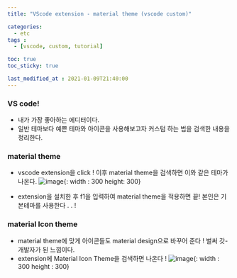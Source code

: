 ```yaml
---
title: "VScode extension - material theme (vscode custom)"

categories:
  - etc
tags :
  - [vscode, custom, tutorial]

toc: true
toc_sticky: true

last_modified_at : 2021-01-09T21:40:00
---
```


### VS code!
- 내가 가장 좋아하는 에디터이다.
- 일반 테마보다 예쁜 테마와 아이콘을 사용해보고자 커스텀 하는 법을 검색한 내용을 정리한다.

### material theme
- vscode extension을 click ! 이후 material theme을 검색하면 이와 같은 테마가 나온다.
    ![image](https://user-images.githubusercontent.com/37994634/104091848-7467eb80-52c3-11eb-80d3-eefeece3db4a.png){: width : 300 height: 300}

- extension을 설치한 후 f1을 입력하여 material theme을 적용하면 끝! 본인은 기본테마를 사용한다 . . !

### material Icon theme
- material theme에 맞게 아이콘들도 material design으로 바꾸어 준다 ! 벌써 갓-개발자가 된 느낌이다.
- extension에 Material Icon Theme을 검색하면 나온다 !
    ![image](https://user-images.githubusercontent.com/37994634/104091888-b133e280-52c3-11eb-8b09-b87112eaf2b9.png){: width : 300 height : 300}


  